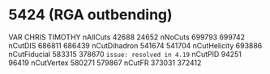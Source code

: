# 5424 (RGA outbending)
VAR          CHRIS  TIMOTHY
nAllCuts     42688  24652
nNoCuts      699793 699742
nCutDIS      686811 686439
nCutDihadron 541674 541704
nCutHelicity 693886
nCutFiducial 583315 378670 `issue: resolved in 4.19`
nCutPID      94251  96419
nCutVertex   580271 579867
nCutFR       373031 372412

